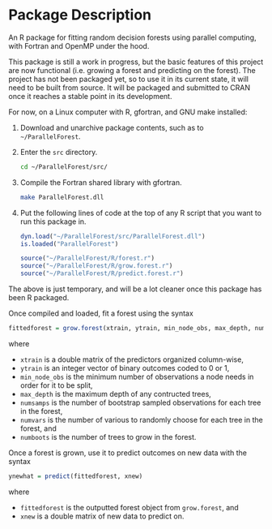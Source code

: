 Package Description
===================
An R package for fitting random decision forests using parallel computing, with Fortran and OpenMP under the hood.

This package is still a work in progress, but the basic features of this project are now functional (i.e. growing a forest and predicting on the forest). The project has not been packaged yet, so to use it in its current state, it will need to be built from source. It will be packaged and submitted to CRAN once it reaches a stable point in its development.

For now, on a Linux computer with R, gfortran, and GNU make installed:

1. Download and unarchive package contents, such as to `~/ParallelForest`.

2. Enter the `src` directory.
	```bash
	cd ~/ParallelForest/src/
	```

3. Compile the Fortran shared library with gfortran.
	```bash
	make ParallelForest.dll
	```

4. Put the following lines of code at the top of any R script that you want to run this package in.
	```R
	dyn.load("~/ParallelForest/src/ParallelForest.dll")
	is.loaded("ParallelForest")

	source("~/ParallelForest/R/forest.r")
	source("~/ParallelForest/R/grow.forest.r")
	source("~/ParallelForest/R/predict.forest.r")
	```

The above is just temporary, and will be a lot cleaner once this package has been R packaged.

Once compiled and loaded, fit a forest using the syntax
```R
fittedforest = grow.forest(xtrain, ytrain, min_node_obs, max_depth, numsamps, numvars, numboots)
```
where 
* `xtrain` is a double matrix of the predictors organized column-wise, 
* `ytrain` is an integer vector of binary outcomes coded to 0 or 1,
* `min_node_obs` is the minimum number of observations a node needs in order for it to be split,
* `max_depth` is the maximum depth of any contructed trees,
* `numsamps` is the number of bootstrap sampled observations for each tree in the forest,
* `numvars` is the number of various to randomly choose for each tree in the forest, and
* `numboots` is the number of trees to grow in the forest.

Once a forest is grown, use it to predict outcomes on new data with the syntax
```R
ynewhat = predict(fittedforest, xnew)
```
where
* `fittedforest` is the outputted forest object from `grow.forest`, and
* `xnew` is a double matrix of new data to predict on.
